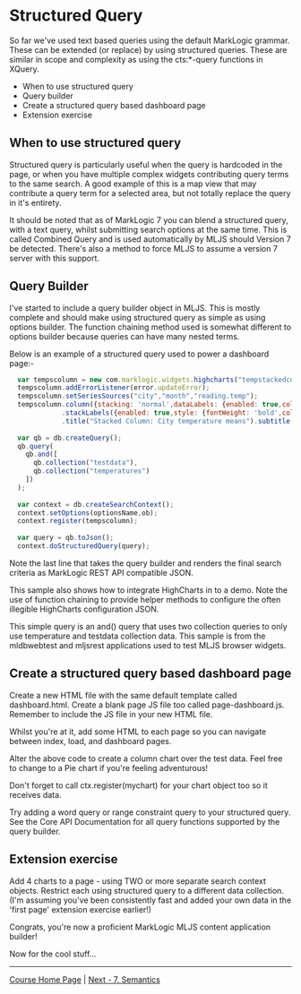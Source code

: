 # Structured Query

So far we've used text based queries using the default MarkLogic grammar. These can be extended (or replace) by using
structured queries. These are similar in scope and complexity as using the cts:*-query functions in XQuery.

- When to use structured query
- Query builder
- Create a structured query based dashboard page
- Extension exercise

## When to use structured query

Structured query is particularly useful when the query is hardcoded in the page, or when you have multiple
complex widgets contributing query terms to the same search. A good example of this is a map view that
may contribute a query term for a selected area, but not totally replace the query in it's entirety.

It should be noted that as of MarkLogic 7 you can blend a structured query, with a text query, whilst
submitting search options at the same time. This is called Combined Query and is used automatically by MLJS
should Version 7 be detected. There's also a method to force MLJS to assume a version 7 server with this
support.

## Query Builder

I've started to include a query builder object in MLJS. This is mostly complete and should make using
structured query as simple as using options builder. The function chaining method used is somewhat
different to options builder because queries can have many nested terms.

Below is an example of a structured query used to power a dashboard page:-

```javascript
  var tempscolumn = new com.marklogic.widgets.highcharts("tempstackedcolumn");
  tempscolumn.addErrorListener(error.updateError);
  tempscolumn.setSeriesSources("city","month","reading.temp");
  tempscolumn.column({stacking: 'normal',dataLabels: {enabled: true,color: (Highcharts.theme && Highcharts.theme.dataLabelsColor) || 'white'}})
             .stackLabels({enabled: true,style: {fontWeight: 'bold',color: (Highcharts.theme && Highcharts.theme.textColor) || 'gray'}})
             .title("Stacked Column: City temperature means").subtitle("Degrees C").yTitle("C");
  
  var qb = db.createQuery();
  qb.query(
    qb.and([
      qb.collection("testdata"),
      qb.collection("temperatures")
    ])
  );
  
  var context = db.createSearchContext();
  context.setOptions(optionsName,ob);
  context.register(tempscolumn);
  
  var query = qb.toJson();
  context.doStructuredQuery(query);
```

Note the last line that takes the query builder and renders the final search criteria as MarkLogic REST API compatible JSON.

This sample also shows how to integrate HighCharts in to a demo. Note the use of function chaining to provide helper methods to configure
the often illegible HighCharts configuration JSON.

This simple query is an and() query that uses two collection queries to only use temperature and testdata collection data. This sample is
from the mldbwebtest and mljsrest applications used to test MLJS browser widgets.

## Create a structured query based dashboard page

Create a new HTML file with the same default template called dashboard.html. Create a blank page JS file too called page-dashboard.js.
Remember to include the JS file in your new HTML file.

Whilst you're at it, add some HTML to each page so you can navigate between index, load, and dashboard pages.

Alter the above code to create a column chart over the test data. Feel free to change to a Pie chart if you're feeling adventurous!

Don't forget to call ctx.register(mychart) for your chart object too so it receives data.

Try adding a word query or range constraint query to your structured query. See the Core API Documentation for all query functions
supported by the query builder.

## Extension exercise

Add 4 charts to a page - using TWO or more separate search context objects. Restrict each using structured query to a different
data collection. (I'm assuming you've been consistently fast and added your own data in the 'first page' extension exercise earlier!)

Congrats, you're now a proficient MarkLogic MLJS content application builder!

Now for the cool stuff...

- - - -

[Course Home Page](dev1-001-overview.md) | 
[Next - 7. Semantics](dev1-007-semantics.md)
